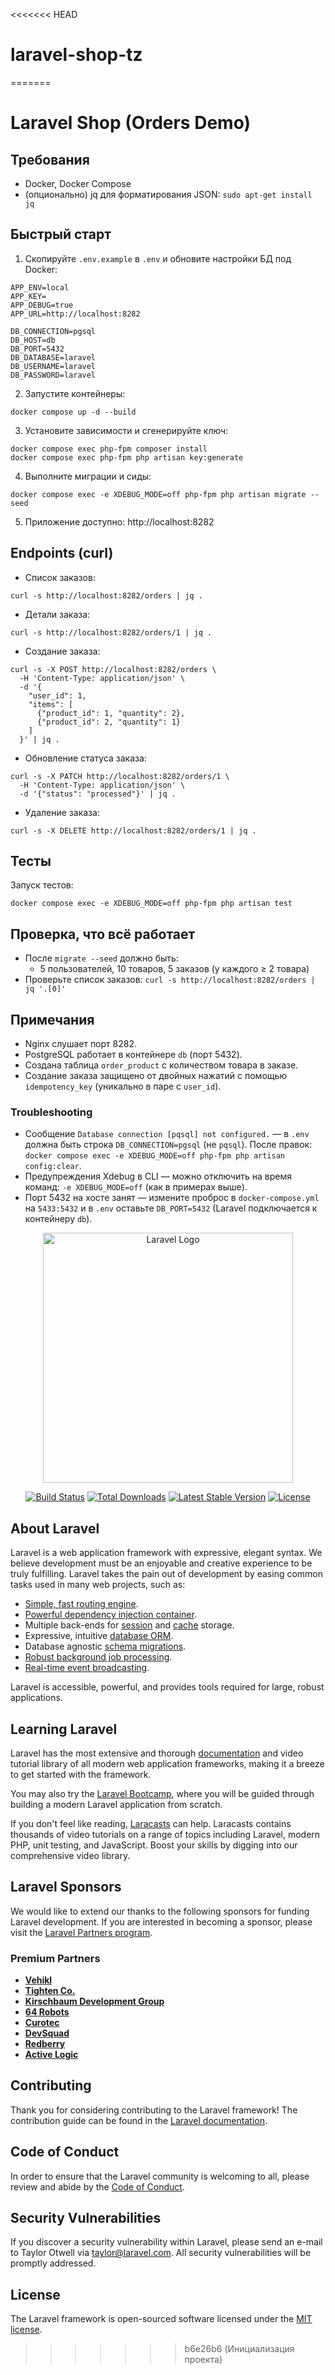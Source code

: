 <<<<<<< HEAD
# laravel-shop-tz
=======
# Laravel Shop (Orders Demo)

## Требования
- Docker, Docker Compose
- (опционально) jq для форматирования JSON: `sudo apt-get install jq`

## Быстрый старт
1. Скопируйте `.env.example` в `.env` и обновите настройки БД под Docker:
```
APP_ENV=local
APP_KEY=
APP_DEBUG=true
APP_URL=http://localhost:8282

DB_CONNECTION=pgsql
DB_HOST=db
DB_PORT=5432
DB_DATABASE=laravel
DB_USERNAME=laravel
DB_PASSWORD=laravel
```

2. Запустите контейнеры:
```
docker compose up -d --build
```

3. Установите зависимости и сгенерируйте ключ:
```
docker compose exec php-fpm composer install
docker compose exec php-fpm php artisan key:generate
```

4. Выполните миграции и сиды:
```
docker compose exec -e XDEBUG_MODE=off php-fpm php artisan migrate --seed
```

5. Приложение доступно: http://localhost:8282

## Endpoints (curl)

- Список заказов:
```
curl -s http://localhost:8282/orders | jq .
```

- Детали заказа:
```
curl -s http://localhost:8282/orders/1 | jq .
```

- Создание заказа:
```
curl -s -X POST http://localhost:8282/orders \
  -H 'Content-Type: application/json' \
  -d '{
    "user_id": 1,
    "items": [
      {"product_id": 1, "quantity": 2},
      {"product_id": 2, "quantity": 1}
    ]
  }' | jq .
```

- Обновление статуса заказа:
```
curl -s -X PATCH http://localhost:8282/orders/1 \
  -H 'Content-Type: application/json' \
  -d '{"status": "processed"}' | jq .
```

- Удаление заказа:
```
curl -s -X DELETE http://localhost:8282/orders/1 | jq .
```

## Тесты
Запуск тестов:
```
docker compose exec -e XDEBUG_MODE=off php-fpm php artisan test
```

## Проверка, что всё работает
- После `migrate --seed` должно быть:
  - 5 пользователей, 10 товаров, 5 заказов (у каждого ≥ 2 товара)
- Проверьте список заказов: `curl -s http://localhost:8282/orders | jq '.[0]'`

## Примечания
- Nginx слушает порт 8282.
- PostgreSQL работает в контейнере `db` (порт 5432).
- Создана таблица `order_product` c количеством товара в заказе.
- Создание заказа защищено от двойных нажатий с помощью `idempotency_key` (уникально в паре с `user_id`).

### Troubleshooting
- Сообщение `Database connection [pqsql] not configured.` — в `.env` должна быть строка `DB_CONNECTION=pgsql` (не `pqsql`). После правок: `docker compose exec -e XDEBUG_MODE=off php-fpm php artisan config:clear`.
- Предупреждения Xdebug в CLI — можно отключить на время команд: `-e XDEBUG_MODE=off` (как в примерах выше).
- Порт 5432 на хосте занят — измените проброс в `docker-compose.yml` на `5433:5432` и в `.env` оставьте `DB_PORT=5432` (Laravel подключается к контейнеру `db`).

<p align="center"><a href="https://laravel.com" target="_blank"><img src="https://raw.githubusercontent.com/laravel/art/master/logo-lockup/5%20SVG/2%20CMYK/1%20Full%20Color/laravel-logolockup-cmyk-red.svg" width="400" alt="Laravel Logo"></a></p>

<p align="center">
<a href="https://github.com/laravel/framework/actions"><img src="https://github.com/laravel/framework/workflows/tests/badge.svg" alt="Build Status"></a>
<a href="https://packagist.org/packages/laravel/framework"><img src="https://img.shields.io/packagist/dt/laravel/framework" alt="Total Downloads"></a>
<a href="https://packagist.org/packages/laravel/framework"><img src="https://img.shields.io/packagist/v/laravel/framework" alt="Latest Stable Version"></a>
<a href="https://packagist.org/packages/laravel/framework"><img src="https://img.shields.io/packagist/l/laravel/framework" alt="License"></a>
</p>

## About Laravel

Laravel is a web application framework with expressive, elegant syntax. We believe development must be an enjoyable and creative experience to be truly fulfilling. Laravel takes the pain out of development by easing common tasks used in many web projects, such as:

- [Simple, fast routing engine](https://laravel.com/docs/routing).
- [Powerful dependency injection container](https://laravel.com/docs/container).
- Multiple back-ends for [session](https://laravel.com/docs/session) and [cache](https://laravel.com/docs/cache) storage.
- Expressive, intuitive [database ORM](https://laravel.com/docs/eloquent).
- Database agnostic [schema migrations](https://laravel.com/docs/migrations).
- [Robust background job processing](https://laravel.com/docs/queues).
- [Real-time event broadcasting](https://laravel.com/docs/broadcasting).

Laravel is accessible, powerful, and provides tools required for large, robust applications.

## Learning Laravel

Laravel has the most extensive and thorough [documentation](https://laravel.com/docs) and video tutorial library of all modern web application frameworks, making it a breeze to get started with the framework.

You may also try the [Laravel Bootcamp](https://bootcamp.laravel.com), where you will be guided through building a modern Laravel application from scratch.

If you don't feel like reading, [Laracasts](https://laracasts.com) can help. Laracasts contains thousands of video tutorials on a range of topics including Laravel, modern PHP, unit testing, and JavaScript. Boost your skills by digging into our comprehensive video library.

## Laravel Sponsors

We would like to extend our thanks to the following sponsors for funding Laravel development. If you are interested in becoming a sponsor, please visit the [Laravel Partners program](https://partners.laravel.com).

### Premium Partners

- **[Vehikl](https://vehikl.com)**
- **[Tighten Co.](https://tighten.co)**
- **[Kirschbaum Development Group](https://kirschbaumdevelopment.com)**
- **[64 Robots](https://64robots.com)**
- **[Curotec](https://www.curotec.com/services/technologies/laravel)**
- **[DevSquad](https://devsquad.com/hire-laravel-developers)**
- **[Redberry](https://redberry.international/laravel-development)**
- **[Active Logic](https://activelogic.com)**

## Contributing

Thank you for considering contributing to the Laravel framework! The contribution guide can be found in the [Laravel documentation](https://laravel.com/docs/contributions).

## Code of Conduct

In order to ensure that the Laravel community is welcoming to all, please review and abide by the [Code of Conduct](https://laravel.com/docs/contributions#code-of-conduct).

## Security Vulnerabilities

If you discover a security vulnerability within Laravel, please send an e-mail to Taylor Otwell via [taylor@laravel.com](mailto:taylor@laravel.com). All security vulnerabilities will be promptly addressed.

## License

The Laravel framework is open-sourced software licensed under the [MIT license](https://opensource.org/licenses/MIT).
>>>>>>> b6e26b6 (Инициализация проекта)
